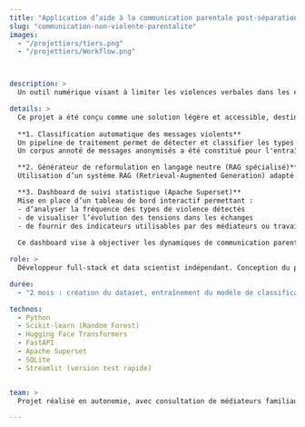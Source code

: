 ```yaml
---
title: "Application d’aide à la communication parentale post-séparation"
slug: "communication-non-violente-parentalite"
images:
  - "/projettiers/tiers.png"
  - "/projettiers/Workflow.png"



description: >
  Un outil numérique visant à limiter les violences verbales dans les échanges écrits entre parents séparés, notamment lors de la gestion partagée des enfants. L’application propose une classification automatique des messages à risque, un adoucissement linguistique des propos, ainsi qu’un tableau de bord d’analyse des types de violences verbales recensées.

details: >
  Ce projet a été conçu comme une solution légère et accessible, destinée aux familles en situation de tension, aux médiateurs familiaux ou aux services sociaux. Il repose sur trois piliers techniques :
  
  **1. Classification automatique des messages violents**  
  Un pipeline de traitement permet de détecter et classifier les types de violence verbale dans un message (insultes, menaces, culpabilisation, chantage, ironie passive, etc.) à l’aide d’un modèle supervisé basé sur **Random Forest** et complété par une analyse lexicale.  
  Un corpus annoté de messages anonymisés a été constitué pour l'entraînement, en incluant des formulations typiques de SMS parentaux en contexte de séparation.

  **2. Générateur de reformulation en langage neutre (RAG spécialisé)**  
  Utilisation d’un système RAG (Retrieval-Augmented Generation) adapté au style **SMS/courts messages**, capable de reformuler un message tendu de façon plus factuelle et apaisée. Le système conserve le contenu informationnel tout en retirant les éléments agressifs ou accusateurs. Il est également capable de suggérer des formulations alternatives plus acceptables.

  **3. Dashboard de suivi statistique (Apache Superset)**  
  Mise en place d’un tableau de bord interactif permettant :
  - d’analyser la fréquence des types de violence détectés
  - de visualiser l’évolution des tensions dans les échanges
  - de fournir des indicateurs utilisables par des médiateurs ou travailleurs sociaux
  
  Ce dashboard vise à objectiver les dynamiques de communication parentale et à mieux cibler les besoins d’accompagnement.

role: >
  Développeur full-stack et data scientist indépendant. Conception du projet, constitution du jeu de données, développement des modèles de classification et de génération, mise en place du front et du dashboard. Travail réalisé dans une optique sociale, avec attention à la faisabilité low-cost et au respect des données sensibles.

durée:
  - "2 mois : création du dataset, entraînement du modèle de classification, mise en place du système RAG personnalisé, développement d’un mini-front d’édition, et intégration d’un dashboard analytique Superset."

technos:
  - Python
  - Scikit-learn (Random Forest)
  - Hugging Face Transformers
  - FastAPI
  - Apache Superset
  - SQLite
  - Streamlit (version test rapide)


team: >
  Projet réalisé en autonomie, avec consultation de médiateurs familiaux et de psychologues spécialisés en communication non-violente. Approche éthique : données anonymisées, attention au consentement, et transparence du fonctionnement du modèle.

---
```

